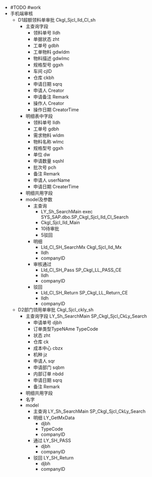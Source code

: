 - #TODO #work
- 手机端审核
	- D1超额领料单审批 Ckgl_Sjcl_lld_Cl_sh
		- 主查询字段
			- 领料单号 lldh
			- 单据状态 zht
			- 工单号 gdbh
			- 工单物料 gdwldm
			- 物料描述 gdwlmc
			- 规格型号 ggxh
			- 车间 cjID
			- 仓库 ckbh
			- 申请日期 sqrq
			- 申请人 Creator
			- 申请备注 Remark
			- 操作人 Creator
			- 操作日期 CreatorTime
		- 明细表中字段
			- 领料单号 lldh
			- 工单号 gdbh
			- 需求物料 wldm
			- 物料名称 wlmc
			- 规格型号 ggxh
			- 单位 dw
			- 申请数量 sqshl
			- 批次号 pch
			- 备注 Remark
			- 申请人 userName
			- 申请日期 CreaterTime
		- 明细共用字段
		- model及参数
			- 主查询
				- LY_Sh_SearchMain exec SYS_SAP.dbo.SP_Ckgl_Sjcl_lld_Cl_Search
				- Ckgl_Sjcl_lld_Main
				- 10待审批
				- 5驳回
			- 明细
				- Lld_Cl_SH_SearchMx Ckgl_Sjcl_lld_Mx
				- lldh
				- companyID
			- 审核通过
				- Lld_Cl_SH_Pass SP_Ckgl_LL_PASS_CE
				- lldh
				- companyID
			- 驳回
				- Lld_Cl_SH_Return SP_Ckgl_LL_Return_CE
				- lldh
				- companyID
	- D2部门领用单审批 Ckgl_Sjcl_ckly_sh
		- 主查询字段 LY_Sh_SearchMain SP_Ckgl_Sjcl_CkLy_Search
			- 申请单号 djbh
			- 订单类型TypeNAme TypeCode
			- 状态 zht
			- 仓库 ck
			- 成本中心 cbzx
			- 机种 jz
			- 申请人 sqr
			- 申请部门 sqbm
			- 内部订单 nbdd
			- 申请日期 sqrq
			- 备注 Remark
		- 明细共用字段
		- 名字
		- model
			- 主查询 LY_Sh_SearchMain SP_Ckgl_Sjcl_CkLy_Search
			- 明细 LY_GetMxData
				- djbh
				- TypeCode
				- companyID
			- 通过 LY_SH_PASS
				- djbh
				- companyID
			- 驳回 LY_SH_Return
				- djbh
				- companyID